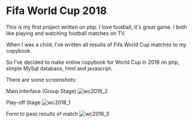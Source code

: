 # Fifa World Cup 2018

This is my first project written on php.
I love football, it's great game. I both like playing and watching football matches on TV.

When I was a child, I've written all results of Fifa World Cup matches to my copybook. 

So I've decided to make online copybook for World Cup in 2018 on php, simple MySql database, html and javascript.

There are some screenshots:

Main interface (Group Stage)
![wc2018_2](https://user-images.githubusercontent.com/29919352/65457156-98e05000-de53-11e9-840e-6b7b3a4c1893.jpg)

Play-off Stage
![wc2018_1](https://user-images.githubusercontent.com/29919352/65457256-d8a73780-de53-11e9-960e-e4d130f4cd6e.jpg)

Form to pass results of match
![wc2018_3](https://user-images.githubusercontent.com/29919352/65457257-d8a73780-de53-11e9-8e2f-ee25f3f3a1d8.jpg)
